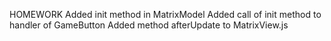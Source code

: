 HOMEWORK
Added init method in MatrixModel
Added call of init method to handler of GameButton
Added method afterUpdate to MatrixView.js
